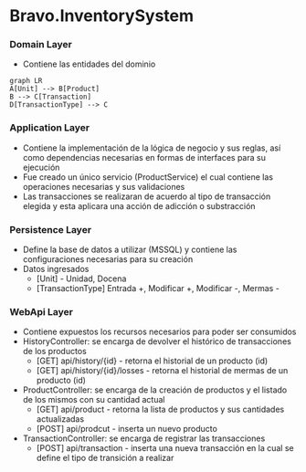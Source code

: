 # Bravo.InventorySystem

### Domain Layer

- Contiene las entidades del dominio

```mermaid
graph LR
A[Unit] --> B[Product]
B --> C[Transaction]
D[TransactionType] --> C
```

### Application Layer

- Contiene la implementación de la lógica de negocio y sus reglas, así como dependencias necesarias en formas de interfaces para su ejecución
- Fue creado un único servicio (ProductService) el cual contiene las operaciones necesarias y sus validaciones
- Las transacciones se realizaran de acuerdo al tipo de transacción elegida y esta aplicara una acción de adicción o substracción

### Persistence Layer

- Define la base de datos a utilizar (MSSQL) y contiene las configuraciones necesarias para su creación
- Datos ingresados
  - [Unit] - Unidad, Docena
  - [TransactionType] Entrada +, Modificar +, Modificar -, Mermas -

### WebApi Layer

- Contiene expuestos los recursos necesarios para poder ser consumidos
- HistoryController: se encarga de devolver el histórico de transacciones de los productos
  - [GET] api/history/{id} - retorna el historial de un producto (id)
  - [GET] api/history/{id}/losses - retorna el historial de mermas de un producto (id)
- ProductController: se encarga de la creación de productos y el listado de los mismos con su cantidad actual
  - [GET] api/product - retorna la lista de productos y sus cantidades actualizadas
  - [POST] api/prodcut - inserta un nuevo producto
- TransactionController: se encarga de registrar las transacciones
  - [POST] api/transaction - inserta una nueva transacción en la cual se define el tipo de transición a realizar

